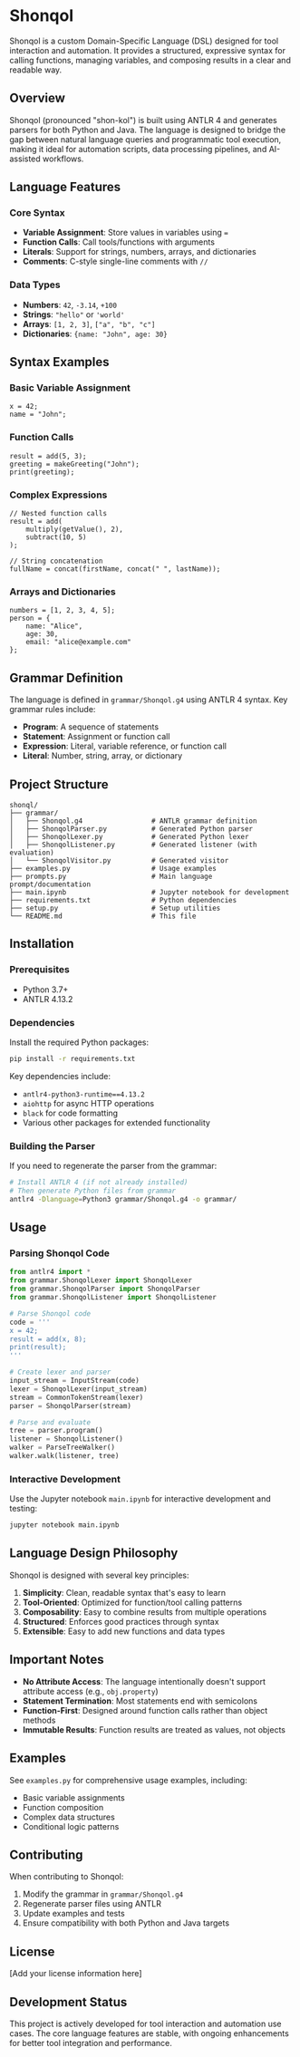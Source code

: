 # Shonqol

Shonqol is a custom Domain-Specific Language (DSL) designed for tool interaction and automation. It provides a structured, expressive syntax for calling functions, managing variables, and composing results in a clear and readable way.

## Overview

Shonqol (pronounced "shon-kol") is built using ANTLR 4 and generates parsers for both Python and Java. The language is designed to bridge the gap between natural language queries and programmatic tool execution, making it ideal for automation scripts, data processing pipelines, and AI-assisted workflows.

## Language Features

### Core Syntax

- **Variable Assignment**: Store values in variables using `=`
- **Function Calls**: Call tools/functions with arguments
- **Literals**: Support for strings, numbers, arrays, and dictionaries
- **Comments**: C-style single-line comments with `//`

### Data Types

- **Numbers**: `42`, `-3.14`, `+100`
- **Strings**: `"hello"` or `'world'`
- **Arrays**: `[1, 2, 3]`, `["a", "b", "c"]`
- **Dictionaries**: `{name: "John", age: 30}`

## Syntax Examples

### Basic Variable Assignment

```shonqol
x = 42;
name = "John";
```

### Function Calls

```shonqol
result = add(5, 3);
greeting = makeGreeting("John");
print(greeting);
```

### Complex Expressions

```shonqol
// Nested function calls
result = add(
    multiply(getValue(), 2),
    subtract(10, 5)
);

// String concatenation
fullName = concat(firstName, concat(" ", lastName));
```

### Arrays and Dictionaries

```shonqol
numbers = [1, 2, 3, 4, 5];
person = {
    name: "Alice",
    age: 30,
    email: "alice@example.com"
};
```

## Grammar Definition

The language is defined in `grammar/Shonqol.g4` using ANTLR 4 syntax. Key grammar rules include:

- **Program**: A sequence of statements
- **Statement**: Assignment or function call
- **Expression**: Literal, variable reference, or function call
- **Literal**: Number, string, array, or dictionary

## Project Structure

```text
shonql/
├── grammar/
│   ├── Shonqol.g4                 # ANTLR grammar definition
│   ├── ShonqolParser.py           # Generated Python parser
│   ├── ShonqolLexer.py            # Generated Python lexer
│   ├── ShonqolListener.py         # Generated listener (with evaluation)
│   └── ShonqolVisitor.py          # Generated visitor
├── examples.py                    # Usage examples
├── prompts.py                     # Main language prompt/documentation
├── main.ipynb                     # Jupyter notebook for development
├── requirements.txt               # Python dependencies
├── setup.py                       # Setup utilities
└── README.md                      # This file
```

## Installation

### Prerequisites

- Python 3.7+
- ANTLR 4.13.2

### Dependencies

Install the required Python packages:

```bash
pip install -r requirements.txt
```

Key dependencies include:

- `antlr4-python3-runtime==4.13.2`
- `aiohttp` for async HTTP operations
- `black` for code formatting
- Various other packages for extended functionality

### Building the Parser

If you need to regenerate the parser from the grammar:

```bash
# Install ANTLR 4 (if not already installed)
# Then generate Python files from grammar
antlr4 -Dlanguage=Python3 grammar/Shonqol.g4 -o grammar/
```

## Usage

### Parsing Shonqol Code

```python
from antlr4 import *
from grammar.ShonqolLexer import ShonqolLexer
from grammar.ShonqolParser import ShonqolParser
from grammar.ShonqolListener import ShonqolListener

# Parse Shonqol code
code = '''
x = 42;
result = add(x, 8);
print(result);
'''

# Create lexer and parser
input_stream = InputStream(code)
lexer = ShonqolLexer(input_stream)
stream = CommonTokenStream(lexer)
parser = ShonqolParser(stream)

# Parse and evaluate
tree = parser.program()
listener = ShonqolListener()
walker = ParseTreeWalker()
walker.walk(listener, tree)
```

### Interactive Development

Use the Jupyter notebook `main.ipynb` for interactive development and testing:

```bash
jupyter notebook main.ipynb
```

## Language Design Philosophy

Shonqol is designed with several key principles:

1. **Simplicity**: Clean, readable syntax that's easy to learn
2. **Tool-Oriented**: Optimized for function/tool calling patterns
3. **Composability**: Easy to combine results from multiple operations
4. **Structured**: Enforces good practices through syntax
5. **Extensible**: Easy to add new functions and data types

## Important Notes

- **No Attribute Access**: The language intentionally doesn't support attribute access (e.g., `obj.property`)
- **Statement Termination**: Most statements end with semicolons
- **Function-First**: Designed around function calls rather than object methods
- **Immutable Results**: Function results are treated as values, not objects

## Examples

See `examples.py` for comprehensive usage examples, including:

- Basic variable assignments
- Function composition
- Complex data structures
- Conditional logic patterns

## Contributing

When contributing to Shonqol:

1. Modify the grammar in `grammar/Shonqol.g4`
2. Regenerate parser files using ANTLR
3. Update examples and tests
4. Ensure compatibility with both Python and Java targets

## License

[Add your license information here]

## Development Status

This project is actively developed for tool interaction and automation use cases. The core language features are stable, with ongoing enhancements for better tool integration and performance.
